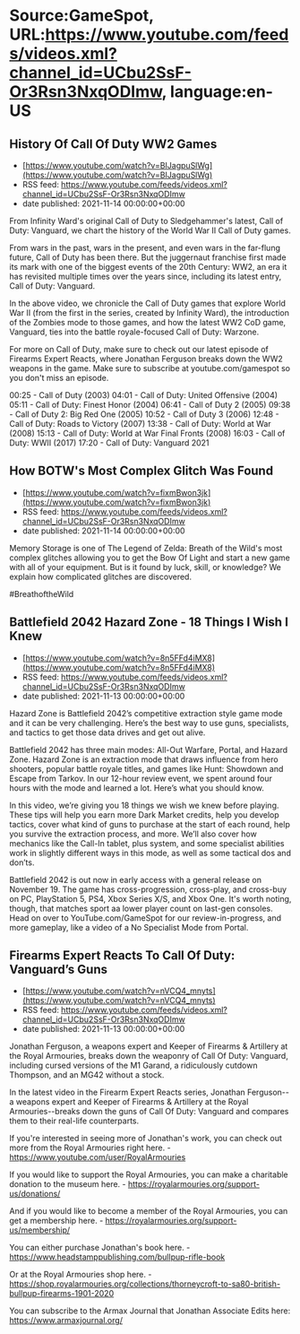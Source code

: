 # Source:GameSpot, URL:https://www.youtube.com/feeds/videos.xml?channel_id=UCbu2SsF-Or3Rsn3NxqODImw, language:en-US

## History Of Call Of Duty WW2 Games
 - [https://www.youtube.com/watch?v=BIJagpuSlWg](https://www.youtube.com/watch?v=BIJagpuSlWg)
 - RSS feed: https://www.youtube.com/feeds/videos.xml?channel_id=UCbu2SsF-Or3Rsn3NxqODImw
 - date published: 2021-11-14 00:00:00+00:00

From Infinity Ward's original Call of Duty to Sledgehammer's latest, Call of Duty: Vanguard, we chart the history of the World War II Call of Duty games.

From wars in the past, wars in the present, and even wars in the far-flung future, Call of Duty has been there. But the juggernaut franchise first made its mark with one of the biggest events of the 20th Century: WW2, an era it has revisited multiple times over the years since, including its latest entry, Call of Duty: Vanguard.

In the above video, we chronicle the Call of Duty games that explore World War II (from the first in the series, created by Infinity Ward), the introduction of the Zombies mode to those games, and how the latest WW2 CoD game, Vanguard, ties into the battle royale-focused Call of Duty: Warzone. 

For more on Call of Duty, make sure to check out our latest episode of Firearms Expert Reacts, where Jonathan Ferguson breaks down the WW2 weapons in the game. Make sure to subscribe at youtube.com/gamespot so you don't miss an episode.

00:25 - Call of Duty (2003)
04:01 - Call of Duty: United Offensive (2004)
05:11 - Call of Duty: Finest Honor (2004)
06:41 - Call of Duty 2 (2005)
09:38 - Call of Duty 2: Big Red One (2005)
10:52 - Call of Duty 3 (2006)
12:48 - Call of Duty: Roads to Victory (2007)
13:38 - Call of Duty: World at War (2008)
15:13 - Call of Duty: World at War Final Fronts (2008)
16:03 - Call of Duty: WWII (2017)
17:20 - Call of Duty: Vanguard 2021

## How BOTW's Most Complex Glitch Was Found
 - [https://www.youtube.com/watch?v=fixmBwon3jk](https://www.youtube.com/watch?v=fixmBwon3jk)
 - RSS feed: https://www.youtube.com/feeds/videos.xml?channel_id=UCbu2SsF-Or3Rsn3NxqODImw
 - date published: 2021-11-14 00:00:00+00:00

Memory Storage is one of The Legend of Zelda: Breath of the Wild's most complex glitches allowing you to get the Bow Of Light and start a new game with all of your equipment. But is it found by luck, skill, or knowledge? We explain how complicated glitches are discovered.

#BreathoftheWild

## Battlefield 2042 Hazard Zone - 18 Things I Wish I Knew
 - [https://www.youtube.com/watch?v=8n5FFd4iMX8](https://www.youtube.com/watch?v=8n5FFd4iMX8)
 - RSS feed: https://www.youtube.com/feeds/videos.xml?channel_id=UCbu2SsF-Or3Rsn3NxqODImw
 - date published: 2021-11-13 00:00:00+00:00

Hazard Zone is Battlefield 2042’s competitive extraction style game mode and it can be very challenging. Here’s the best way to use guns, specialists, and tactics to get those data drives and get out alive.

Battlefield 2042 has three main modes: All-Out Warfare, Portal, and Hazard Zone. Hazard Zone is an extraction mode that draws influence from hero shooters, popular battle royale titles, and games like Hunt: Showdown and Escape from Tarkov. In our 12-hour review event, we spent around four hours with the mode and learned a lot. Here’s what you should know. 

In this video, we’re giving you 18 things we wish we knew before playing. These tips will help you earn more Dark Market credits, help you develop tactics, cover what kind of guns to purchase at the start of each round, help you survive the extraction process, and more. We’ll also cover how mechanics like the Call-In tablet, plus system, and some specialist abilities work in slightly different ways in this mode, as well as some tactical dos and don’ts. 

Battlefield 2042 is out now in early access with a general release on November 19. The game has cross-progression, cross-play, and cross-buy on PC, PlayStation 5, PS4, Xbox Series X/S, and Xbox One. It's worth noting, though, that matches sport aa lower player count on last-gen consoles. Head on over to YouTube.com/GameSpot for our review-in-progress, and more gameplay, like a video of a No Specialist Mode from Portal.

## Firearms Expert Reacts To Call Of Duty: Vanguard’s Guns
 - [https://www.youtube.com/watch?v=nVCQ4_mnyts](https://www.youtube.com/watch?v=nVCQ4_mnyts)
 - RSS feed: https://www.youtube.com/feeds/videos.xml?channel_id=UCbu2SsF-Or3Rsn3NxqODImw
 - date published: 2021-11-13 00:00:00+00:00

Jonathan Ferguson, a weapons expert and Keeper of Firearms & Artillery at the Royal Armouries, breaks down the weaponry of Call Of Duty: Vanguard, including cursed versions of the M1 Garand, a ridiculously cutdown Thompson, and an MG42 without a stock.

In the latest video in the Firearm Expert Reacts series, Jonathan Ferguson--a weapons expert and Keeper of Firearms & Artillery at the Royal Armouries--breaks down the guns of Call Of Duty: Vanguard and compares them to their real-life counterparts.

If you're interested in seeing more of Jonathan's work, you can check out more from the Royal Armouries right here. - https://www.youtube.com/user/RoyalArmouries

If you would like to support the Royal Armouries, you can make a charitable donation to the museum here. - https://royalarmouries.org/support-us/donations/

And if you would like to become a member of the Royal Armouries, you can get a membership here. - https://royalarmouries.org/support-us/membership/

You can either purchase Jonathan's book here. - https://www.headstamppublishing.com/bullpup-rifle-book

Or at the Royal Armouries shop here. - https://shop.royalarmouries.org/collections/thorneycroft-to-sa80-british-bullpup-firearms-1901-2020

You can subscribe to the Armax Journal that Jonathan Associate Edits here: https://www.armaxjournal.org/

